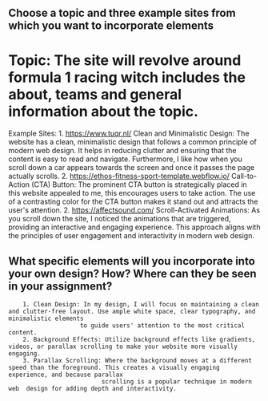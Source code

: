 ## Choose a topic and three example sites from which you want to incorporate elements
# Topic: The site will revolve around formula 1 racing witch includes the about, teams and general information about the topic.
   Example Sites:
     1. https://www.tuqr.nl/
         Clean and Minimalistic Design: The website has a clean, minimalistic design that follows a common principle of modern web design. It helps in reducing clutter 
                                        and ensuring that the content is easy to read and navigate. Furthermore, I like how when you scroll down a car appears towards the 
                                        screen and once it passes the page actually scrolls.
     2. https://ethos-fitness-sport-template.webflow.io/
         Call-to-Action (CTA) Button: The prominent CTA button is strategically placed in this website appealed to me, this encourages users to take action. The use of a 
                                      contrasting color for the CTA button makes it stand out and attracts the user's attention.
     2. https://affectsound.com/
         Scroll-Activated Animations: As you scroll down the site, I noticed the animations that are triggered, providing an interactive and engaging experience. This 
                                      approach aligns with the principles of user engagement and interactivity in modern web design.

## What specific elements will you incorporate into your own design? How? Where can they be seen in your assignment?
        1. Clean Design: In my design, I will focus on maintaining a clean and clutter-free layout. Use ample white space, clear typography, and minimalistic elements 
                        to guide users' attention to the most critical content.
        2. Background Effects: Utilize background effects like gradients, videos, or parallax scrolling to make your website more visually engaging.
        3. Parallax Scrolling: Where the background moves at a different speed than the foreground. This creates a visually engaging experience, and because parallax 
                              scrolling is a popular technique in modern web  design for adding depth and interactivity.
